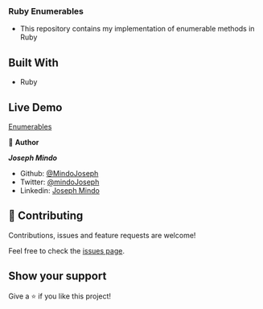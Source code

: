 ### Ruby Enumerables
- This repository contains my implementation of enumerable methods in Ruby
## Built With
- Ruby


## Live Demo

[Enumerables](https://repl.it/github/Mindo-Joseph/enumerables_ruby)



👤 **Author**

***Joseph Mindo***
- Github: [@MindoJoseph](https://github.com/Mindo-Joseph)
- Twitter: [@mindoJoseph](https://twitter.com/mindoJoseph)
- Linkedin: [Joseph Mindo](https://www.linkedin.com/in/joseph-mindo-367284132/)


## 🤝 Contributing

Contributions, issues and feature requests are welcome!

Feel free to check the [issues page](https://github.com/Mindo-Joseph/enumerables_ruby/issues).

## Show your support

Give a ⭐️ if you like this project!